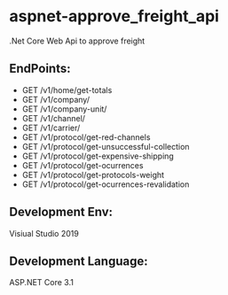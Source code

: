 aspnet-approve_freight_api
================

.Net Core Web Api to approve freight

EndPoints:
------------

- GET /v1/home/get-totals                                       
- GET /v1/company/		   				   			  			
- GET /v1/company-unit/	   				   			 			
- GET /v1/channel/		   				   			  			
- GET /v1/carrier/		   				   			  			
- GET /v1/protocol/get-red-channels          			 		
- GET /v1/protocol/get-unsuccessful-collection          		
- GET /v1/protocol/get-expensive-shipping               		
- GET /v1/protocol/get-ocurrences          			  			
- GET /v1/protocol/get-protocols-weight                 		
- GET /v1/protocol/get-ocurrences-revalidation          		


Development Env:
------------
Visiual Studio 2019

Development Language:
------------
ASP.NET Core 3.1